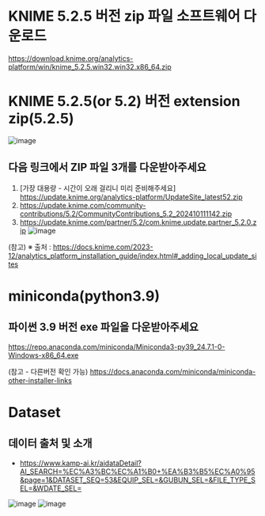 # KNIME 5.2.5 버전 zip 파일 소프트웨어 다운로드
https://download.knime.org/analytics-platform/win/knime_5.2.5.win32.win32.x86_64.zip

# KNIME 5.2.5(or 5.2) 버전 extension zip(5.2.5)
![image](https://github.com/user-attachments/assets/0f469fe1-146b-4647-93db-bc4f50b08f77)

## 다음 링크에서 ZIP 파일 3개를 다운받아주세요
1. [가장 대용량 - 시간이 오래 걸리니 미리 준비해주세요] https://update.knime.org/analytics-platform/UpdateSite_latest52.zip
2. https://update.knime.com/community-contributions/5.2/CommunityContributions_5.2_202410111142.zip
3. https://update.knime.com/partner/5.2/com.knime.update.partner_5.2.0.zip
![image](https://github.com/user-attachments/assets/98c44082-49fb-40ee-867f-0c70d8ec0c68)

(참고) ※ 출처 : https://docs.knime.com/2023-12/analytics_platform_installation_guide/index.html#_adding_local_update_sites


# miniconda(python3.9)
## 파이썬 3.9 버전 exe 파일을 다운받아주세요
https://repo.anaconda.com/miniconda/Miniconda3-py39_24.7.1-0-Windows-x86_64.exe

(참고 - 다른버전 확인 가능) https://docs.anaconda.com/miniconda/miniconda-other-installer-links

# Dataset
## 데이터 출처 및 소개
* https://www.kamp-ai.kr/aidataDetail?AI_SEARCH=%EC%A3%BC%EC%A1%B0+%EA%B3%B5%EC%A0%95&page=1&DATASET_SEQ=53&EQUIP_SEL=&GUBUN_SEL=&FILE_TYPE_SEL=&WDATE_SEL=

![image](https://github.com/user-attachments/assets/cad77112-bf58-4e61-8a9c-cde5c50f2c29)
![image](https://github.com/user-attachments/assets/63b93c06-ed92-4848-b79c-9351025b349d)
